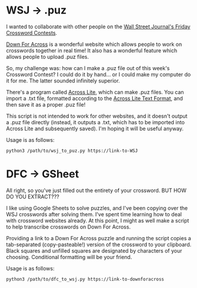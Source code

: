 # WSJ -> .puz
I wanted to collaborate with other people on the [Wall Street Journal's Friday Crossword Contests](https://blogs.wsj.com/puzzle/category/crossword-contest/).

[Down For Across](https://downforacross.com) is a wonderful website which allows people to work on crosswords together in real time! It also has a wonderful feature which allows people to upload .puz files.

So, my challenge was: how can I make a .puz file out of this week's Crossword Contest? I could do it by hand... or I could make my computer do it for me. The latter sounded infinitely superior.

There's a program called [Across Lite](https://www.litsoft.com/across/alite/download/), which can make .puz files. You can import a .txt file, formatted according to the [Across Lite Text Format](https://www.litsoft.com/across/docs/AcrossTextFormat.pdf), and then save it as a proper .puz file!

This script is not intended to work for other websites, and it doesn't output a .puz file directly (instead, it outputs a .txt, which has to be imported into Across Lite and subsequently saved). I'm hoping it will be useful anyway.

Usage is as follows:
```
python3 /path/to/wsj_to_puz.py https://link-to-WSJ
```

# DFC -> GSheet
All right, so you've just filled out the entirety of your crossword. BUT HOW DO YOU EXTRACT???

I like using Google Sheets to solve puzzles, and I've been copying over the WSJ crosswords  after solving them. I've spent time learning how to deal with crossword websites already. At this point, I might as well make a script to help transcribe crosswords on Down For Across.

Providing a link to a Down For Across puzzle and running the script copies a tab-separated (copy-pasteable!) version of the crossword to your clipboard. Black squares and unfilled squares are designated by characters of your choosing. Conditional formatting will be your friend.

Usage is as follows:
```
python3 /path/to/dfc_to_wsj.py https://link-to-downforacross
```
